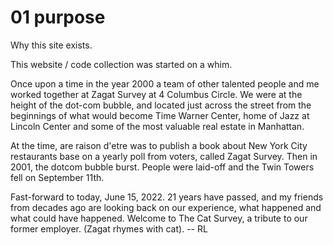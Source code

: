 # 01 purpose
Why this site exists.

This website / code collection was started on a whim.

Once upon a time in the year 2000 a team of other talented people and me worked together at Zagat Survey at 4 Columbus Circle.  We were at the height of the dot-com bubble, and located just across the street from the beginnings of what would become Time Warner Center, home of Jazz at Lincoln Center and some of the most valuable real estate in Manhattan.

At the time, are raison d'etre was to publish a book about New York City restaurants base on a yearly poll from voters, called Zagat Survey.  Then in 2001, the dotcom bubble burst.  People were laid-off and the Twin Towers fell on September 11th.

Fast-forward to today, June 15, 2022. 21 years have passed, and my friends from decades ago are looking back on our experience, what happened and what could have happened.  Welcome to The Cat Survey, a tribute to our former employer.  (Zagat rhymes with cat).  -- RL 

